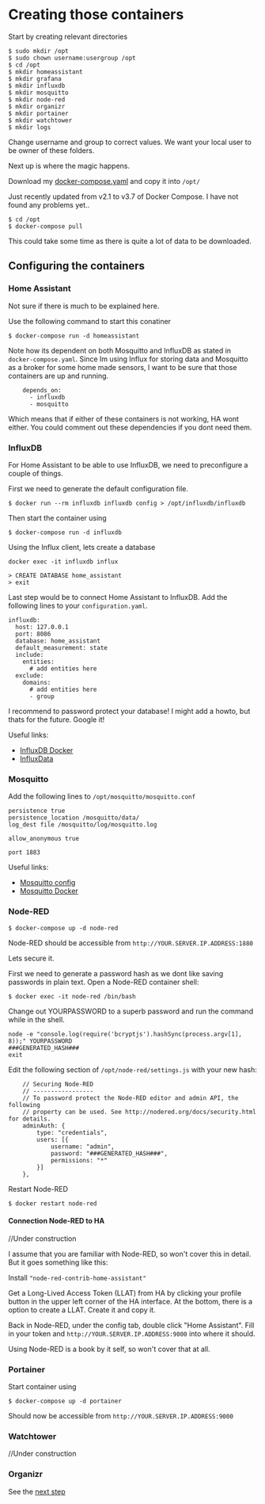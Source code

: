 # Creating those containers

Start by creating relevant directories

```
$ sudo mkdir /opt
$ sudo chown username:usergroup /opt
$ cd /opt
$ mkdir homeassistant
$ mkdir grafana
$ mkdir influxdb
$ mkdir mosquitto
$ mkdir node-red
$ mkdir organizr
$ mkdir portainer
$ mkdir watchtower
$ mkdir logs
```
Change username and group to correct values. We want your local user to be owner of these folders.

Next up is where the magic happens.

Download my [docker-compose.yaml](https://gist.github.com/EarlTheCurl/6ccba652616ec9cac3c2538b838ab06e) and copy it into `/opt/`

Just recently updated from v2.1 to v3.7 of Docker Compose. I have not found any problems yet..

```
$ cd /opt
$ docker-compose pull
```

This could take some time as there is quite a lot of data to be downloaded.


## Configuring the containers

### Home Assistant
Not sure if there is much to be explained here.

Use the following command to start this conatiner
```
$ docker-compose run -d homeassistant
```

Note how its dependent on both Mosquitto and InfluxDB as stated in `docker-compose.yaml`. Since Im using Influx for storing data and Mosquitto as a broker for some home made sensors, I want to be sure that those containers are up and running.

```
    depends_on:
      - influxdb
      - mosquitto
```

Which means that if either of these containers is not working, HA wont either. You could comment out these dependencies if you dont need them.



### InfluxDB
For Home Assistant to be able to use InfluxDB, we need to preconfigure a couple of things. 


First we need to generate the default configuration file.
```
$ docker run --rm influxdb influxdb config > /opt/influxdb/influxdb
```

Then start the container using

```
$ docker-compose run -d influxdb
```

Using the Influx client, lets create a database
```
docker exec -it influxdb influx

> CREATE DATABASE home_assistant
> exit
```


Last step would be to connect Home Assistant to InfluxDB. Add the following lines to your `configuration.yaml`. 

```
influxdb:
  host: 127.0.0.1
  port: 8086
  database: home_assistant
  default_measurement: state
  include:
    entities:
      # add entities here
  exclude:
    domains:
      # add entities here
      - group
```

I recommend to password protect your database! I might add a howto, but thats for the future. Google it!



Useful links:
- [InfluxDB Docker](https://hub.docker.com/_/influxdb/)
- [InfluxData](https://docs.influxdata.com/influxdb/v1.7/introduction/installation/)


### Mosquitto
Add the following lines to 
`/opt/mosquitto/mosquitto.conf`

```
persistence true
persistence_location /mosquitto/data/
log_dest file /mosquitto/log/mosquitto.log

allow_anonymous true

port 1883
```

Useful links:
- [Mosquitto config](https://mosquitto.org/man/mosquitto-conf-5.html)
- [Mosquitto Docker](https://hub.docker.com/_/eclipse-mosquitto/)




### Node-RED
```
$ docker-compose up -d node-red
```
Node-RED should be accessible from `http://YOUR.SERVER.IP.ADDRESS:1880`

Lets secure it.

First we need to generate a password hash as we dont like saving passwords in plain text. Open a Node-RED container shell:
```
$ docker exec -it node-red /bin/bash
```

Change out YOURPASSWORD to a superb password and run the command while in the shell.

```
node -e "console.log(require('bcryptjs').hashSync(process.argv[1], 8));" YOURPASSWORD
###GENERATED_HASH###
exit
```

Edit the following section of  `/opt/node-red/settings.js` with your new hash:
```
    // Securing Node-RED
    // -----------------
    // To password protect the Node-RED editor and admin API, the following
    // property can be used. See http://nodered.org/docs/security.html for details.
    adminAuth: {
        type: "credentials",
        users: [{
            username: "admin",
            password: "###GENERATED_HASH###",
            permissions: "*"
        }]
    },
```

Restart Node-RED
```
$ docker restart node-red
```



#### Connection Node-RED to HA
//Under construction

I assume that you are familiar with Node-RED, so won't cover this in detail. But it goes something like this:

Install `"node-red-contrib-home-assistant"`

Get a Long-Lived Access Token (LLAT) from HA by clicking your profile button in the upper left corner of the HA interface. At the bottom, there is a option to create a LLAT. Create it and copy it.

Back in Node-RED, under the config tab, double click "Home Assistant". Fill in your token and `http://YOUR.SERVER.IP.ADDRESS:9000` into where it should.

Using Node-RED is a book by it self, so won't cover that at all. 



### Portainer
Start container using
```
$ docker-compose up -d portainer
```

Should now be accessible from `http://YOUR.SERVER.IP.ADDRESS:9000`


### Watchtower
//Under construction


### Organizr
See the [next step](3_SECURE_CONNECTION.md)
